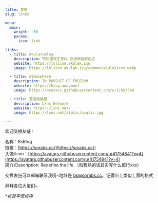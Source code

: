 ```yaml
---
title: 友链
slug: links

menu:
  main:
    weight: -50
    params:
      icon: link

links:
  - title: Akula<>Blog
    description: 苟利国家生死以 岂因祸福避趋之
    website: https://lolicon.akulak.icu
    image: https://lolicon.akulak.icu/common/akulakirov.webp

  - title: Atmosphere
    description: IN PURSUIT OF FREEDOM
    website: https://blog.awa.moe/
    image: https://avatars.githubusercontent.com/u/17957399

  - title: 落雪咖啡屋
    description: Lxns Network
    website: https://lxns.net/
    image: https://lxns.net/static/avatar.jpg

---
```


欢迎交换友链！

名称：BsBlog  
链接：[https://sorabs.cc/](https://sorabs.cc/)  
头像/Icon：[https://avatars.githubusercontent.com/u/41754841?v=4](https://avatars.githubusercontent.com/u/41754841?v=4)  
简介/Description: Redefine the life.（和我熟的话其实写什么都行xxx）

交换友链可以邮箱联系我哦~地址是 [bs@sorabs.cc](mailto:bs@sorabs.cc)，记得带上类似上面的格式

拜拜各位大佬们~

**按首字母排序*
